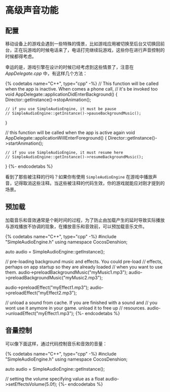 # 高级声音功能

## 配置

移动设备上的游戏会遇到一些特殊的情景，比如游戏应用被切换至后台又切换回前台，正在玩游戏的时候电话来了，电话打完继续玩游戏，这些你在进行声音控制的时候都得考虑。

幸运的是，游戏引擎在设计的时候已经考虑到这些情景了，注意在 _AppDelegate.cpp_ 中，有这样几个方法：

{% codetabs name="C++", type="cpp" -%}
// This function will be called when the app is inactive. When comes a phone call,
// it's be invoked too
void AppDelegate::applicationDidEnterBackground() {
    Director::getInstance()->stopAnimation();

    // if you use SimpleAudioEngine, it must be pause
    // SimpleAudioEngine::getInstance()->pauseBackgroundMusic();
}

// this function will be called when the app is active again
void AppDelegate::applicationWillEnterForeground() {
    Director::getInstance()->startAnimation();

    // if you use SimpleAudioEngine, it must resume here
    // SimpleAudioEngine::getInstance()->resumeBackgroundMusic();
}
{%- endcodetabs %}

看到了那些被注释的行吗？如果你有使用 `SimpleAudioEngine` 在游戏中播放声音，记得取消这些注释。当这些被注释的代码生效，你的游戏就能应对刚才提到的场景。

## 预加载

加载音乐和音效通常是个耗时间的过程，为了防止由加载产生的延时导致实际播放与游戏播放不协调的现象，在播放音乐和音效前，可以预加载音乐文件。

{% codetabs name="C++", type="cpp" -%}
#include "SimpleAudioEngine.h"
using namespace CocosDenshion;

auto audio = SimpleAudioEngine::getInstance();

// pre-loading background music and effects. You could pre-load
// effects, perhaps on app startup so they are already loaded
// when you want to use them.
audio->preloadBackgroundMusic("myMusic1.mp3");
audio->preloadBackgroundMusic("myMusic2.mp3");

audio->preloadEffect("myEffect1.mp3");
audio->preloadEffect("myEffect2.mp3");

// unload a sound from cache. If you are finished with a sound and
// you wont use it anymore in your game. unload it to free up
// resources.
audio->unloadEffect("myEffect1.mp3");
{%- endcodetabs %}

## 音量控制

可以像下面这样，通过代码控制音乐和音效的音量：


{% codetabs name="C++", type="cpp" -%}
#include "SimpleAudioEngine.h"
using namespace CocosDenshion;

auto audio = SimpleAudioEngine::getInstance();

// setting the volume specifying value as a float
audio->setEffectsVolume(5.0f);
{%- endcodetabs %}
